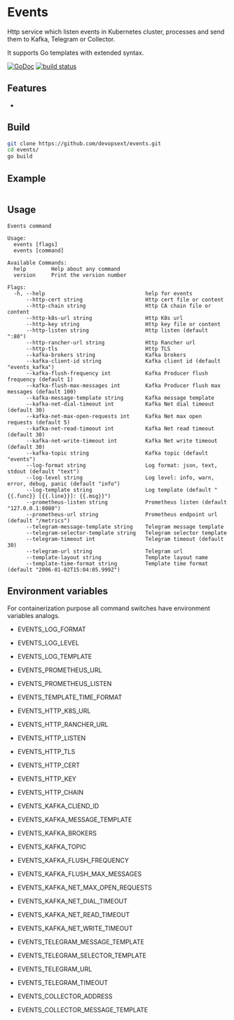 # Events

Http service which listen events in Kubernetes cluster, processes and send them to Kafka, Telegram or Collector.

It supports Go templates with extended syntax.

[![GoDoc](https://godoc.org/github.com/devopsext/events?status.svg)](https://godoc.org/github.com/devopsext/events)
[![build status](https://img.shields.io/travis/devopsext/events/master.svg?style=flat-square)](https://travis-ci.org/devopsext/events)

## Features

- 

## Build

```sh
git clone https://github.com/devopsext/events.git
cd events/
go build
```

## Example

```sh

```

## Usage

```
Events command

Usage:
  events [flags]
  events [command]

Available Commands:
  help        Help about any command
  version     Print the version number

Flags:
  -h, --help                                help for events
      --http-cert string                    Http cert file or content
      --http-chain string                   Http CA chain file or content
      --http-k8s-url string                 Http K8s url
      --http-key string                     Http key file or content
      --http-listen string                  Http listen (default ":80")
      --http-rancher-url string             Http Rancher url
      --http-tls                            Http TLS
      --kafka-brokers string                Kafka brokers
      --kafka-client-id string              Kafka client id (default "events_kafka")
      --kafka-flush-frequency int           Kafka Producer flush frequency (default 1)
      --kafka-flush-max-messages int        Kafka Producer flush max messages (default 100)
      --kafka-message-template string       Kafka message template
      --kafka-net-dial-timeout int          Kafka Net dial timeout (default 30)
      --kafka-net-max-open-requests int     Kafka Net max open requests (default 5)
      --kafka-net-read-timeout int          Kafka Net read timeout (default 30)
      --kafka-net-write-timeout int         Kafka Net write timeout (default 30)
      --kafka-topic string                  Kafka topic (default "events")
      --log-format string                   Log format: json, text, stdout (default "text")
      --log-level string                    Log level: info, warn, error, debug, panic (default "info")
      --log-template string                 Log template (default "{{.func}} [{{.line}}]: {{.msg}}")
      --prometheus-listen string            Prometheus listen (default "127.0.0.1:8080")
      --prometheus-url string               Prometheus endpoint url (default "/metrics")
      --telegram-message-template string    Telegram message template
      --telegram-selector-template string   Telegram selector template
      --telegram-timeout int                Telegram timeout (default 30)
      --telegram-url string                 Telegram url
      --template-layout string              Template layout name
      --template-time-format string         Template time format (default "2006-01-02T15:04:05.999Z")
```

## Environment variables

For containerization purpose all command switches have environment variables analogs.

- EVENTS_LOG_FORMAT
- EVENTS_LOG_LEVEL
- EVENTS_LOG_TEMPLATE

- EVENTS_PROMETHEUS_URL
- EVENTS_PROMETHEUS_LISTEN

- EVENTS_TEMPLATE_TIME_FORMAT

- EVENTS_HTTP_K8S_URL
- EVENTS_HTTP_RANCHER_URL
- EVENTS_HTTP_LISTEN
- EVENTS_HTTP_TLS
- EVENTS_HTTP_CERT
- EVENTS_HTTP_KEY
- EVENTS_HTTP_CHAIN

- EVENTS_KAFKA_CLIEND_ID
- EVENTS_KAFKA_MESSAGE_TEMPLATE
- EVENTS_KAFKA_BROKERS
- EVENTS_KAFKA_TOPIC
- EVENTS_KAFKA_FLUSH_FREQUENCY
- EVENTS_KAFKA_FLUSH_MAX_MESSAGES
- EVENTS_KAFKA_NET_MAX_OPEN_REQUESTS
- EVENTS_KAFKA_NET_DIAL_TIMEOUT
- EVENTS_KAFKA_NET_READ_TIMEOUT
- EVENTS_KAFKA_NET_WRITE_TIMEOUT

- EVENTS_TELEGRAM_MESSAGE_TEMPLATE
- EVENTS_TELEGRAM_SELECTOR_TEMPLATE
- EVENTS_TELEGRAM_URL
- EVENTS_TELEGRAM_TIMEOUT

- EVENTS_COLLECTOR_ADDRESS
- EVENTS_COLLECTOR_MESSAGE_TEMPLATE

